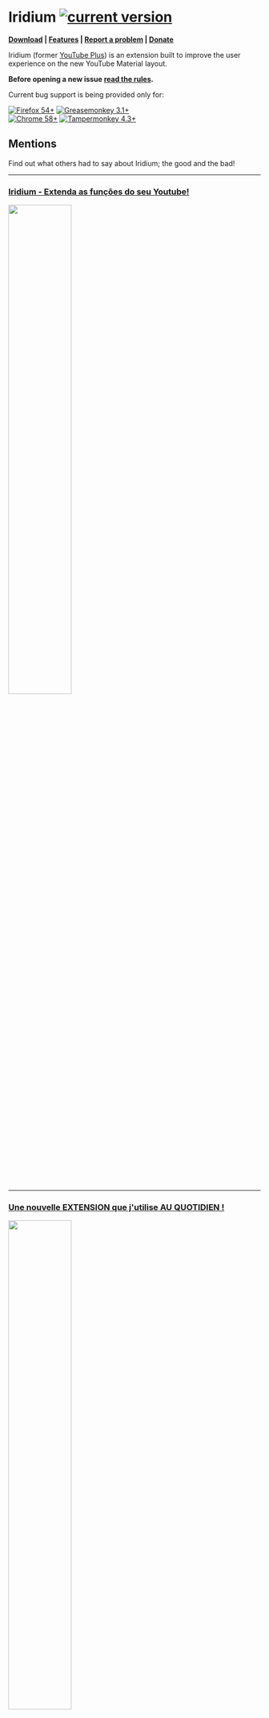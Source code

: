 # Iridium [![current version](https://img.shields.io/github/release/ParticleCore/Iridium/all.svg)](https://github.com/ParticleCore/Iridium/releases/latest)

**[Download](https://github.com/ParticleCore/Iridium/wiki/Download) | [Features](https://github.com/ParticleCore/Iridium/wiki/Features) | [Report a problem](https://github.com/ParticleCore/Iridium/wiki/Report-a-bug) | [Donate](https://github.com/ParticleCore/Iridium/wiki/Donate)**

Iridium (former [YouTube Plus](https://github.com/ParticleCore/Particle)) is an extension built to improve the user experience on the new YouTube Material layout.  

**Before opening a new issue [read the rules](https://github.com/ParticleCore/Iridium/blob/master/CONTRIBUTING.md).**

Current bug support is being provided only for:  

[![Firefox 54+](https://img.shields.io/badge/Firefox-54%2B-orange.svg)](https://www.mozilla.org/firefox)  [![Greasemonkey 3.1+](https://img.shields.io/badge/Greasemonkey-3.1%2B-yellow.svg)](http://www.greasespot.net/)  
[![Chrome  58+](https://img.shields.io/badge/Chrome-58%2B-blue.svg)](http://www.google.com/chrome/)  [![Tampermonkey 4.3+](https://img.shields.io/badge/Tampermonkey-4.3%2B-green.svg)](https://tampermonkey.net/)  

## Mentions

Find out what others had to say about Iridium; the good and the bad!  

--- 
  
  
### [Iridium - Extenda as funções do seu Youtube!](https://www.youtube.com/watch?v=SloSxxlFlOA)
[<img src="https://i.ytimg.com/vi/SloSxxlFlOA/maxresdefault.jpg" width="50%">](https://www.youtube.com/watch?v=SloSxxlFlOA)  
  
---  

### [Une nouvelle EXTENSION que j'utilise AU QUOTIDIEN !](https://www.youtube.com/watch?v=aCsJz59XJ3M)
[<img src="https://i.ytimg.com/vi/aCsJz59XJ3M/maxresdefault.jpg" width="50%">](https://www.youtube.com/watch?v=aCsJz59XJ3M)
  
---  

### [CET OUTIL RÉVOLUTIONNE YOUTUBE !](https://www.youtube.com/watch?v=PYA-oWG5WGw)
[<img src="https://i.ytimg.com/vi/PYA-oWG5WGw/maxresdefault.jpg" width="50%">](https://www.youtube.com/watch?v=PYA-oWG5WGw)

